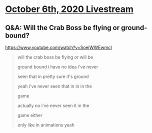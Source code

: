 # [October 6th, 2020 Livestream](../2020-10-06.md)
## Q&A: Will the Crab Boss be flying or ground-bound?
https://www.youtube.com/watch?v=SoejWWEwmcI
> will the crab boss be flying or will be
>
> ground bound i have no idea i've never
>
> seen that in pretty sure it's ground
>
> yeah i've never seen that in in in the
>
> game
>
> actually no i've never seen it in the
>
> game either
>
> only like in animations yeah
>

